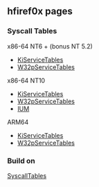 ## hfiref0x pages

### Syscall Tables

x86-64 NT6 + (bonus NT 5.2)
* [KiServiceTables](https://hfiref0x.github.io/X86_64/NT6_syscalls.html)
* [W32pServiceTables](https://hfiref0x.github.io/X86_64/NT6_w32ksyscalls.html)

x86-64 NT10
* [KiServiceTables](https://hfiref0x.github.io/X86_64/NT10_syscalls.html)
* [W32pServiceTables](https://hfiref0x.github.io/X86_64/NT10_w32ksyscalls.html)
* [IUM](https://hfiref0x.github.io/X86_64/NT10_iumsyscalls.html)

ARM64
* [KiServiceTables](https://hfiref0x.github.io/ARM64/syscalls.html)
* [W32pServiceTables](https://hfiref0x.github.io/ARM64/w32ksyscalls.html)

### Build on

[SyscallTables](https://github.com/hfiref0x/SyscallTables)

